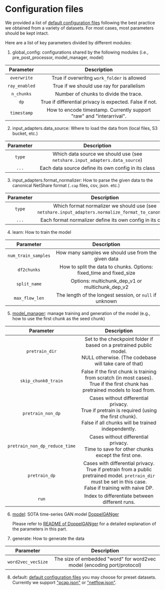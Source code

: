 # Configuration files
We provided a list of [default configuration files](./default/) following the best practice we obtained from a variety of datasets. For most cases, most parameters should be kept intact.

Here are a list of key parameters divided by different modules:

1. global_config: configurations shared by the following modules (i.e., pre_post_processor, model_manager, model)

|     Parameter      |                                        Description                                        |
|:------------------:|:-----------------------------------------------------------------------------------------:|
|    `overwrite`     |                        True if overwritng `work_folder` is allowed                        |
|    `ray_enabled`   |                    True if we should use ray for parallelism                              |
|     `n_chunks`     |                           Number of chunks to divide the trace.                           |
|        `dp`        |                  True if differential privacy is expected. False if not.                  |
|    `timestamp`     |           How to encode timestamp. Currently support "raw" and "interarrival".            |

2. input_adapters.data_source: Where to load the data from (local files, S3 bucket, etc.)

| Parameter |                                 Description                                 |
|:---------:|:---------------------------------------------------------------------------:|
|  `type`   | Which data source we should use (see `netshare.input_adapters.data_source`) |
|   `...`   |             Each data source define its own config in its class             |

3. input_adapters.format_normalizer: How to parse the given data to the canonical NetShare format (`.cap` files, csv, json. etc.)

| Parameter |                                             Description                                             |
|:---------:|:---------------------------------------------------------------------------------------------------:|
|  `type`   | Which format normalizer we should use (see `netshare.input_adapters.normalize_format_to_canonical`) |
|   `...`   |                      Each format normalizer define its own config in its class                      |

4. learn: How to train the model

|  Parameter  |                             Description                             |
|:-----------:|:-------------------------------------------------------------------:|
|   `num_train_samples`    |         How many samples we should use from the given data          |
|   `df2chunks`    | How to split the data to chunks. Options: fixed_time and fixed_size |
|   `split_name`    |           Options: multichunk_dep_v1 or multichunk_dep_v2           |
|   `max_flow_len`    |        The length of the longest session, or `null` if unknown        |

5. [model_manager](../model_managers/): manage training and generation of the model (e.g., how to use the first chunk as the seed chunk)

|           Parameter           |                                                                            Description                                                                            |
|:-----------------------------:|:-----------------------------------------------------------------------------------------------------------------------------------------------------------------:|
|         `pretrain_dir`        |                    Set to the checkpoint folder if based on a pretrained public model.<br/>NULL otherwise. (The codebase will take care of that)                   |
|      `skip_chunk0_train`      |                 False if the first chunk is training from scratch (in most cases).<br/>True if the first chunk has pretrained models to load from.                 |
|       `pretrain_non_dp`       |         Cases without differential privacy.<br/>True if pretrain is required (using the first chunk).<br/>False if all chunks will be trained independently.        |
| `pretrain_non_dp_reduce_time` |                                     Cases without differential privacy.<br/>Time to save for other chunks except the first one.                                    |
|         `pretrain_dp`         | Cases with differential privacy.<br/>True if pretrain from a public pretrained model. `pretrain_dir` must be set in this case.<br/>False if training with naive DP. |
|             `run`             |                                                           Index to differentiate between different runs.                                                          |

6. [model](../models/): SOTA time-series GAN model [DoppelGANger](https://github.com/fjxmlzn/DoppelGANger)

    Please refer to [README of DoppelGANger](https://github.com/fjxmlzn/DoppelGANger#customize-doppelganger) for a detailed explanation of the parameters in this part.

7. generate: How to generate the data

|  Parameter  |                                 Description                                 |
|:-----------:|:---------------------------------------------------------------------------:|
|   `word2vec_vecSize` |     The size of embedded "word" for word2vec model (encoding port/protocol) |


8. default: [default configuration files](./default/) you may choose for preset datasets. Currently we support ["pcap.json"](./default/pcap.json) or ["netflow.json"](./default/netflow.json).
